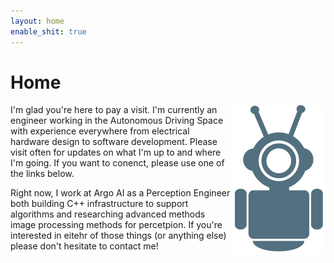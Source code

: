 ```yaml
---
layout: home
enable_shit: true
---
```

# Home
<img align="right" src="robot-icon.png">
I'm glad you're here to pay a visit.  I'm currently an engineer working in the Autonomous Driving Space with experience everywhere from electrical hardware design to software development.  Please visit often for updates on what I'm up to and where I'm going.  If you want to conenct, please use one of the links below.

Right now, I work at Argo AI as a Perception Engineer both building C++ infrastructure to support algorithms and researching advanced methods image processing methods for percetpion.  If you're interested in eitehr of those things (or anything else) please don't hesitate to contact me!
